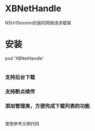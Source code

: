 # XBNetHandle
NSUrlSession封装的网络请求框架
# 安装
pod 'XBNetHandle'
<br><br>
### 支持后台下载<br>
### 支持断点续传<br>
### 添加管理类，方便完成下载列表的功能<br><br>
使用参考示例代码
